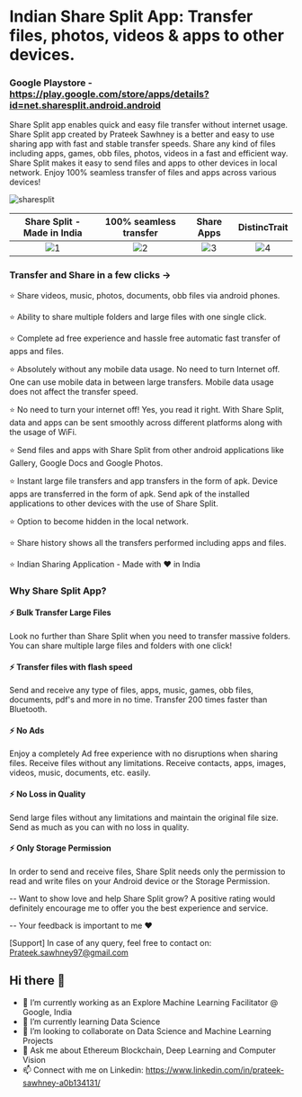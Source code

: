 <!--### Hi there 👋>>

<!--
**prateeksawhney97/prateeksawhney97** is a ✨ _special_ ✨ repository because its `README.md` (this file) appears on your GitHub profile.

Here are some ideas to get you started:
-->

# Indian Share Split App: Transfer files, photos, videos & apps to other devices.

### Google Playstore - https://play.google.com/store/apps/details?id=net.sharesplit.android.android

Share Split app enables quick and easy file transfer without internet usage. Share Split app created by Prateek Sawhney is a better and easy to use sharing app with fast and stable transfer speeds. Share any kind of files including apps, games, obb files, photos, videos in a fast and efficient way. Share Split makes it easy to send files and apps to other devices in local network. Enjoy 100% seamless transfer of files and apps across various devices!


![sharesplit](https://user-images.githubusercontent.com/34116562/89002206-22856780-d31a-11ea-8fec-e0ae058be96a.png)

Share Split - Made in India          |  100% seamless transfer | Share Apps         | DistincTrait       |     
:-------------------------:|:-------------------------:|:-------------------------:|:-------------------------:
![1](https://user-images.githubusercontent.com/34116562/89002584-1d74e800-d31b-11ea-9183-875395c3e00d.jpg)  |  ![2](https://user-images.githubusercontent.com/34116562/89002592-1f3eab80-d31b-11ea-9eb4-a82b1d7cfe15.jpg) | ![3](https://user-images.githubusercontent.com/34116562/89002600-21086f00-d31b-11ea-836a-dae45d15b26e.jpg) | ![4](https://user-images.githubusercontent.com/34116562/89002608-25348c80-d31b-11ea-9dc9-ec68f5a9df48.jpg) 


### Transfer and Share in a few clicks ->

⭐ Share videos, music, photos, documents, obb files via android phones.

⭐ Ability to share multiple folders and large files with one single click.

⭐ Complete ad free experience and hassle free automatic fast transfer of apps and files.

⭐ Absolutely without any mobile data usage. No need to turn Internet off. One can use mobile data in between large transfers. Mobile data usage does not affect the transfer speed.

⭐ No need to turn your internet off! Yes, you read it right. With Share Split, data and apps can be sent smoothly across different platforms along with the usage of WiFi.

⭐ Send files and apps with Share Split from other android applications like Gallery, Google Docs and Google Photos.

⭐ Instant large file transfers and app transfers in the form of apk. Device apps are transferred in the form of apk. Send apk of the installed applications to other devices with the use of Share Split.

⭐ Option to become hidden in the local network.

⭐ Share history shows all the transfers performed including apps and files.

⭐ Indian Sharing Application - Made with ❤ in India 

### Why Share Split App?

#### ⚡ Bulk Transfer Large Files
Look no further than Share Split when you need to transfer massive folders. You can share multiple large files and folders with one click!

#### ⚡ Transfer files with flash speed
Send and receive any type of files, apps, music, games, obb files, documents, pdf's and more in no time. Transfer 200 times faster than Bluetooth.

#### ⚡ No Ads
Enjoy a completely Ad free experience with no disruptions when sharing files. Receive files without any limitations. Receive contacts, apps, images, videos, music, documents, etc. easily.

#### ⚡ No Loss in Quality
Send large files without any limitations and maintain the original file size. Send as much as you can with no loss in quality.

#### ⚡ Only Storage Permission
In order to send and receive files, Share Split needs only the permission to read and write files on your Android device or the Storage Permission.

-- Want to show love and help Share Split grow? A positive rating would definitely encourage me to offer you the best experience and service.

-- Your feedback is important to me ❤

[Support] 
In case of any query, feel free to contact on: Prateek.sawhney97@gmail.com

## Hi there 👋

- 🔭 I’m currently working as an Explore Machine Learning Facilitator @ Google, India
- 🌱 I’m currently learning Data Science
- 👯 I’m looking to collaborate on Data Science and Machine Learning Projects
- 💬 Ask me about Ethereum Blockchain, Deep Learning and Computer Vision
- 📫 Connect with me on Linkedin: https://www.linkedin.com/in/prateek-sawhney-a0b134131/ 
